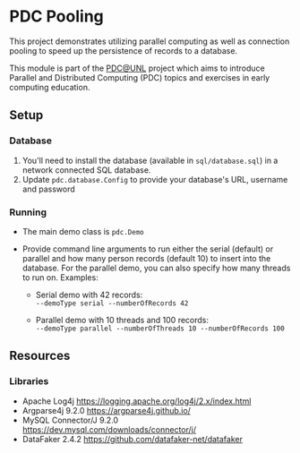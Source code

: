 
# PDC Pooling

This project demonstrates utilizing parallel computing as well
as connection pooling to speed up the persistence of records to a
database.

This module is part of the [PDC@UNL](https://go.unl.edu/PDCatUNL) 
project which aims to introduce Parallel and Distributed Computing
(PDC) topics and exercises in early computing education. 

## Setup

### Database

1. You'll need to install the database (available in `sql/database.sql`) in
   a network connected SQL database.
2. Update `pdc.database.Config` to provide your database's URL, username and password

### Running

* The main demo class is `pdc.Demo`
* Provide command line arguments to run either the serial (default) or 
  parallel and how many person records (default 10) to insert into 
  the database.    For the parallel demo, you can also specify how 
  many threads to run on.  Examples:
  
  * Serial demo with 42 records:  
  `--demoType serial --numberOfRecords 42`
  
  * Parallel demo with 10 threads and 100 records:    
  `--demoType parallel --numberOfThreads 10 --numberOfRecords 100`

## Resources

### Libraries

* Apache Log4j <https://logging.apache.org/log4j/2.x/index.html>
* Argparse4j 9.2.0 <https://argparse4j.github.io/>
* MySQL Connector/J 9.2.0 <https://dev.mysql.com/downloads/connector/j/>
* DataFaker 2.4.2 <https://github.com/datafaker-net/datafaker>